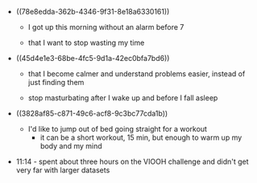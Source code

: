 - ((78e8edda-362b-4346-9f31-8e18a6330161))
	 - I got up this morning without an alarm before 7

	 - that I want to stop wasting my time

- ((45d4e1e3-68be-4fc5-9d1a-42ec0bfa7bd6))
	 - that I become calmer and understand problems easier, instead of just finding them

	 - stop masturbating after I wake up and before I fall asleep

- ((3828af85-c871-49c6-acf8-9c3bc77cda1b))
	 - I'd like to jump out of bed going straight for a workout
		 - it can be a short workout, 15 min, but enough to warm up my body and my mind

- 11:14 - spent about three hours on the VIOOH challenge and didn't get very far with larger datasets
